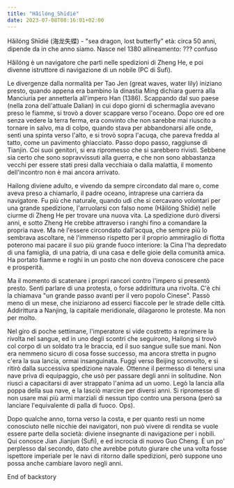 ```yaml
---
title: "Hǎilóng_Shīdié"
date: 2023-07-08T08:16:01+02:00
---
```


Hǎilóng Shīdié (海龙失蝶) - "sea dragon, lost butterfly"
età: circa 50 anni, dipende da in che anno siamo. Nasce nel 1380
allineamento: ??? confuso

Hǎilóng è un navigatore che partì nelle spedizioni di Zheng He, e poi divenne istruttore di navigazione di un nobile (PC di Sufi).

Le divergenze dalla normalità per Tao Jen (great waves, water lily) iniziano presto, quando appena era bambino la dinastia Ming dichiara guerra alla Manciuria per annetterla all'impero Han (1386). Scappando dal suo paese (nella zona dell'attuale Dalian) in cui dopo giorni di schermaglia avevano preso le fiamme, si trovò a dover scappare verso l'oceano. Dopo ore ed ore senza vedere la terra ferma, era convinto che non sarebbe mai riuscito a tornare in salvo, ma di colpo, quando stava per abbandonarsi alle onde, sentì una spinta verso l'alto, e si trovò sopra l'acuqa, che pareva fredda al tatto, come un pavimento ghiacciato. Passo dopo passo, raggiunse di Tianjin. Coi suoi genitori, si era ripromesso che si sarebbero rivisti. Sebbene sia certo che sono sopravvissuti alla guerra, e che non sono abbastanza vecchi per essere stati presi dalla vecchiaia o dalla malattia, il momento dell'incontro non è mai ancora arrivato.

Hailong diviene adulto, e vivendo da sempre circondato dal mare o, come aveva preso a chiamarlo, il padre oceano, intraprese una carriera da navigatore. Fu più che naturale, quando udì che si cercavano volontari per una grande spedizione, l'arruolarsi con falso nome (Hǎilóng Shīdié) nelle ciurme di Zheng He per trovare una nuova vita. La spedizione durò diversi anni, e sotto Zheng He crebbe attraverso i ranghi fino a comandare la propria nave. Ma nè l'essere circondato dall'acqua, che sempre più lo sembrava ascoltare, nè l'immenso rispetto per il proprio ammiraglio di flotta poterono mai pacare il suo più grande fuoco interiore: la Cina l'ha depredato di una famiglia, di una patria, di una casa e delle gioie della comunità amica. Ha portato fiamme e roghi in un posto che non doveva conoscere che pace e prosperità.

Ma il momento di scatenare i propri rancorì contro l'impero si presentò presto. Sentì parlare di una protesta, o forse addirittura una rivolta. C'è chi la chiamava "un grande passo avanti per il vero popolo Cinese". Passò meno di un mese, che iniziarono ad esserci fiaccole per le strade delle città. Addirittura a Nanjing, la capitale meridionale, dilagarono le proteste. Ma non per molto.

Nel giro di poche settimane, l'imperatore si vide costretto a reprimere la rivolta nel sangue, ed in uno degli scontri che seguirono, Hailong si trovò col corpo di un soldato tra le braccia, ed il suo sangue sulle sue mani. Non era nemmeno sicuro di cosa fosse successo, ma ancora stretta in pugno c'era la sua lancia, ormai insanguinata. Fuggì verso Beijing sconvolto, e si ritirò dalla successiva spedizione navale. Ottenne il permesso di tenersi una nave priva di equipaggio, che usò per passare degli anni in solitudine. Non riuscì a capacitarsi di aver strappato l'anima ad un uomo. Legò la lancia alla poppa della sua nave, e la lasciò marcire per diversi anni. Si ripromesse di non usare mai più armi marziali di nessun tipo contro una persona (però sa lanciare l'equivalente di palla di fuoco. Ops).

Dopo qualche anno, torna verso la costa, e per quanto resti un nome conosciuto nelle nicchie dei navigatori, non può vivere di rendita se vuole essere parte della società: diviene insegnante di navigazione per i nobili. Qui conosce Jian Jianjun (Sufi), e ed incrocia di nuovo Guo Cheng. È un po' perplesso dal secondo, dato che avrebbe potuto giurare che una volta fosse ispettore imperiale per le navi di ritorno dalle spedizioni, però suppone uno possa anche cambiare lavoro negli anni.

End of backstory
